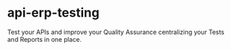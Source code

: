 # api-erp-testing
Test your APIs and improve your Quality Assurance centralizing your Tests and Reports in one place.
